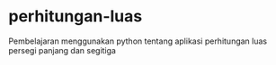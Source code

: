 # perhitungan-luas
Pembelajaran menggunakan python tentang aplikasi perhitungan luas persegi panjang dan segitiga
